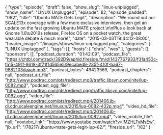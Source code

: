 {
  "type": "episode",
  "draft": false,
  "show_slug": "linux-unplugged",
  "show_name": "LINUX Unplugged",
  "episode": 82,
  "episode_padded": "082",
  "title": "Ubuntu MATE Gets Legit",
  "description": "We round out our SCALE13x coverage with a few more exclusive interviews, then get an update on the fast growing Ubuntu MATE project.\n\nPlus a look back at Gnome 1.0\u2019s release, Firefox OS on a pocket watch, the great wearable debate & much more!",
  "date": "2015-03-03T19:44:12-08:00",
  "header_image": "/images/shows/linux-unplugged.png",
  "categories": [
    "LINUX Unplugged"
  ],
  "tags": [],
  "hosts": [
    "chris",
    "wes"
  ],
  "guests": [],
  "sponsors": [],
  "podcast_duration": "01:42:09",
  "podcast_file": "https://chtbl.com/track/392D9/aphid.fireside.fm/d/1437767933/f31a453c-fa15-491f-8618-3f71f1d565e5/9ecabed9-235f-410f-ba67-9882103daaab.mp3",
  "podcast_bytes": 49423569,
  "podcast_chapters": null,
  "podcast_alt_file": "http://www.podtrac.com/pts/redirect.mp3/traffic.libsyn.com/jnite/lup-0082.mp3",
  "podcast_ogg_file": "http://www.podtrac.com/pts/redirect.ogg/traffic.libsyn.com/jnite/lup-0082.ogg",
  "video_file": "http://www.podtrac.com/pts/redirect.mp4/201406.jb-dl.cdn.scaleengine.net/linuxun/2015/lup-0082-432p.mp4",
  "video_hd_file": "http://www.podtrac.com/pts/redirect.mp4/201406.jb-dl.cdn.scaleengine.net/linuxun/2015/lup-0082.mp4",
  "video_mobile_file": null,
  "youtube_link": "https://www.youtube.com/watch?v=lMZHLTyMsEw",
  "jb_url": "/78217/ubuntu-mate-gets-legit-lup-82/",
  "fireside_url": "/82"
}

